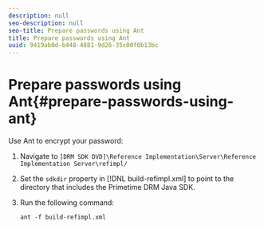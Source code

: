 ```yaml
---
description: null
seo-description: null
seo-title: Prepare passwords using Ant
title: Prepare passwords using Ant
uuid: 9419ab0d-b448-4881-9d26-35c00f0b13bc
---
```


# Prepare passwords using Ant{#prepare-passwords-using-ant}

Use Ant to encrypt your password: 

1. Navigate to `[DRM SDK DVD]\Reference Implementation\Server\Reference Implementation Server\refimpl/`
1. Set the `sdkdir` property in [!DNL build-refimpl.xml] to point to the directory that includes the Primetime DRM Java SDK.
1. Run the following command:

   ```
   ant -f build-refimpl.xml
   ```

